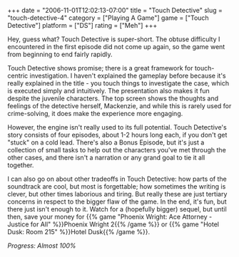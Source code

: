 +++
date = "2006-11-01T12:02:13-07:00"
title = "Touch Detective"
slug = "touch-detective-4"
category = ["Playing A Game"]
game = ["Touch Detective"]
platform = ["DS"]
rating = ["Meh"]
+++

Hey, guess what?  Touch Detective is super-short.  The obtuse difficulty I encountered in the first episode did not come up again, so the game went from beginning to end fairly rapidly.

Touch Detective shows promise; there is a great framework for touch-centric investigation.  I haven't explained the gameplay before because it's really explained in the title - you touch things to investigate the case, which is executed simply and intuitively.  The presentation also makes it fun despite the juvenile characters.  The top screen shows the thoughts and feelings of the detective herself, Mackenzie, and while this is rarely used for crime-solving, it does make the experience more engaging.

However, the engine isn't really used to its full potential.  Touch Detective's story consists of four episodes, about 1-2 hours long each, if you don't get "stuck" on a cold lead.  There's also a Bonus Episode, but it's just a collection of small tasks to help out the characters you've met through the other cases, and there isn't a narration or any grand goal to tie it all together.

I can also go on about other tradeoffs in Touch Detective: how parts of the soundtrack are cool, but most is forgettable; how sometimes the writing is clever, but other times laborious and tiring.  But really these are just tertiary concerns in respect to the bigger flaw of the game.  In the end, it's fun, but there just isn't enough to it.  Watch for a (hopefully bigger) sequel, but until then, save your money for {{% game "Phoenix Wright: Ace Attorney - Justice for All" %}}Phoenix Wright 2{{% /game %}} or {{% game "Hotel Dusk: Room 215" %}}Hotel Dusk{{% /game %}}.

<i>Progress: Almost 100%</i>